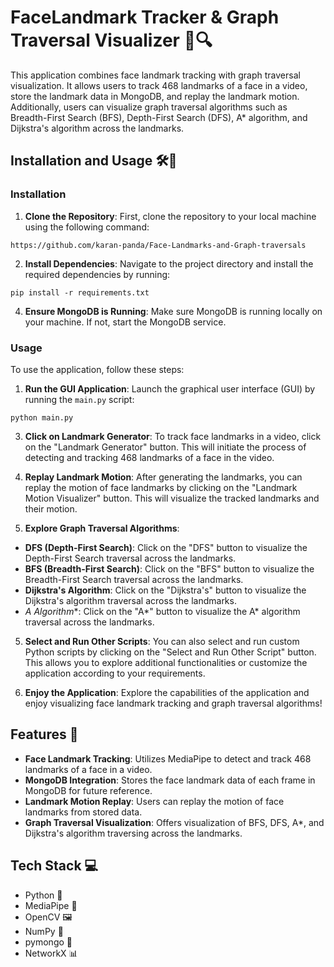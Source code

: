 # FaceLandmark Tracker & Graph Traversal Visualizer 🎯🔍

This application combines face landmark tracking with graph traversal visualization. It allows users to track 468 landmarks of a face in a video, store the landmark data in MongoDB, and replay the landmark motion. Additionally, users can visualize graph traversal algorithms such as Breadth-First Search (BFS), Depth-First Search (DFS), A* algorithm, and Dijkstra's algorithm across the landmarks.

## Installation and Usage 🛠️📝

### Installation

1. **Clone the Repository**: First, clone the repository to your local machine using the following command:

```
https://github.com/karan-panda/Face-Landmarks-and-Graph-traversals
```

2. **Install Dependencies**: Navigate to the project directory and install the required dependencies by running:
```
pip install -r requirements.txt
```

4. **Ensure MongoDB is Running**: Make sure MongoDB is running locally on your machine. If not, start the MongoDB service.

### Usage

To use the application, follow these steps:

1. **Run the GUI Application**: Launch the graphical user interface (GUI) by running the `main.py` script:
```
python main.py
```

3. **Click on Landmark Generator**: To track face landmarks in a video, click on the "Landmark Generator" button. This will initiate the process of detecting and tracking 468 landmarks of a face in the video.

4. **Replay Landmark Motion**: After generating the landmarks, you can replay the motion of face landmarks by clicking on the "Landmark Motion Visualizer" button. This will visualize the tracked landmarks and their motion.

5. **Explore Graph Traversal Algorithms**:
 - **DFS (Depth-First Search)**: Click on the "DFS" button to visualize the Depth-First Search traversal across the landmarks.
 - **BFS (Breadth-First Search)**: Click on the "BFS" button to visualize the Breadth-First Search traversal across the landmarks.
 - **Dijkstra's Algorithm**: Click on the "Dijkstra's" button to visualize the Dijkstra's algorithm traversal across the landmarks.
 - **A* Algorithm**: Click on the "A*" button to visualize the A* algorithm traversal across the landmarks.

5. **Select and Run Other Scripts**: You can also select and run custom Python scripts by clicking on the "Select and Run Other Script" button. This allows you to explore additional functionalities or customize the application according to your requirements.

6. **Enjoy the Application**: Explore the capabilities of the application and enjoy visualizing face landmark tracking and graph traversal algorithms!

## Features 🚀

- **Face Landmark Tracking**: Utilizes MediaPipe to detect and track 468 landmarks of a face in a video.
- **MongoDB Integration**: Stores the face landmark data of each frame in MongoDB for future reference.
- **Landmark Motion Replay**: Users can replay the motion of face landmarks from stored data.
- **Graph Traversal Visualization**: Offers visualization of BFS, DFS, A*, and Dijkstra's algorithm traversing across the landmarks.

## Tech Stack 💻

- Python 🐍
- MediaPipe 🎥
- OpenCV 🖼️
- NumPy 🔢
- pymongo 📁
- NetworkX 📊
